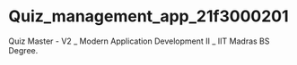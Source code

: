 # Quiz_management_app_21f3000201
Quiz Master - V2 _ Modern Application Development II _ IIT Madras BS Degree.
